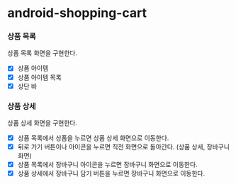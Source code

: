 # android-shopping-cart

### 상품 목록
상품 목록 화면을 구현한다.
  - [x] 상품 아이템 
  - [x] 상품 아이템 목록
  - [x] 상단 바

### 상품 상세
상품 상세 화면을 구현한다.
- [x] 상품 목록에서 상품을 누르면 상품 상세 화면으로 이동한다.
- [x] 뒤로 가기 버튼이나 아이콘을 누르면 직전 화면으로 돌아간다. (상품 상세, 장바구니 화면)
- [x] 상품 목록에서 장바구니 아이콘을 누르면 장바구니 화면으로 이동한다.
- [x] 상품 상세에서 장바구니 담기 버튼을 누르면 장바구니 화면으로 이동한다.
